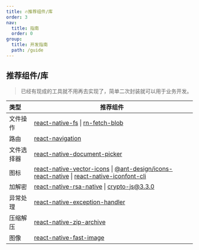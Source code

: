 ```yaml
---
title: 🔥推荐组件/库
order: 3
nav:
  title: 指南
  order: 0
group:
  title: 开发指南
  path: /guide
---
```


## 推荐组件/库

> 已经有现成的工具就不用再去实现了，简单二次封装就可以用于业务开发。

| 类型       | 推荐组件                                                     |
| :--------- | ------------------------------------------------------------ |
| 文件操作   | [react-native-fs](https://github.com/itinance/react-native-fs) \| [rn-fetch-blob]() |
| 路由       | [react-navigation](https://github.com/react-navigation/react-navigation) |
| 文件选择器 | [react-native-document-picker](https://github.com/rnmods/react-native-document-picker) |
| 图标       | [react-native-vector-icons](https://github.com/oblador/react-native-vector-icons) \| [@ant-design/icons-react-native](https://github.com/ant-design/ant-design-icons) \| [react-native-iconfont-cli](https://github.com/iconfont-cli/react-native-iconfont-cli) |
| 加解密     | [react-native-rsa-native](https://github.com/amitaymolko/react-native-rsa-native) \| [crypto-js@3.3.0](https://github.com/brix/crypto-js) |
| 异常处理   | [react-native-exception-handler](https://github.com/a7ul/react-native-exception-handler) |
| 压缩解压   | [react-native-zip-archive](https://github.com/mockingbot/react-native-zip-archive) |
| 图像       | [react-native-fast-image](https://github.com/DylanVann/react-native-fast-image) |
